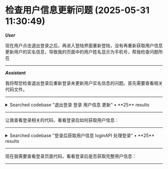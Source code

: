 <!-- Generated by SpecStory -->

# 检查用户信息更新问题 (2025-05-31 11:30:49)

_**User**_

现在用户点击退出登录之后，再进入登陆界面重新登陆，没有再重新获取用户信息更新用户的实名信息，导致我的页面中的用户姓名显示为手机号，帮我检查问题所在

---

_**Assistant**_

我将帮您检查退出登录后重新登录未更新用户实名信息的问题。首先需要查看相关代码文件。

---

<details>
            <summary>Searched codebase "退出登录 登录 用户信息 更新" • **25** results</summary>
        
| File | Lines |
|------|-------|
| `src/store/user-manager.ts` | L159-185 |
| `src/service/index/auth.ts` | L315-323 |
| `src/store/userInfo.ts` | L1-27 |
| `src/store/userInfo.ts` | L61-138 |
| `src/store/modules/user.ts` | L77-150 |
| `src/store/modules/user.ts` | L21-77 |
| `src/document/updated-my-page.txt` | L272-375 |
| `src/service/index/auth.ts` | L204-225 |
| `src/service/app/user.ts` | L122-131 |
| `src/pages/my/index.vue` | L666-728 |
| `src/store/user-manager.ts` | L27-77 |
| `src/store/user.ts` | L91-146 |
| `src/store/user-manager.ts` | L1-27 |
| `src/store/user.ts` | L38-91 |
| `src/document/updated-my-page.txt` | L128-193 |
| `src/pages/my/index.vue` | L136-187 |
| `src/store/userInfo.ts` | L404-463 |
| `src/store/userInfo.ts` | L463-515 |
| `src/store/userInfo.ts` | L220-251 |
| `src/store/userInfo.ts` | L138-169 |
| `src/App.vue` | L1-57 |
| `src/store/userInfo.ts` | L169-220 |
| `src/store/userInfo.ts` | L27-37 |
| `src/pages/login/index.vue` | L234-309 |
| `src/App.vue` | L111-177 |

</details>

---

让我查看登录相关的代码，看看登录后如何获取用户信息：

---

<details>
            <summary>Searched codebase "登录后获取用户信息 loginAPI 处理登录" • **25** results</summary>
        
| File | Lines |
|------|-------|
| `src/service/index/auth.ts` | L204-225 |
| `src/service/index/auth.ts` | L260-281 |
| `src/service/index/auth.ts` | L225-242 |
| `src/service/index/auth.ts` | L281-315 |
| `src/store/userInfo.ts` | L1-27 |
| `src/service/index/auth.ts` | L110-119 |
| `src/service/index/auth.ts` | L62-71 |
| `src/pages/login/index.vue` | L143-234 |
| `src/pages/login/password.vue` | L63-140 |
| `src/store/modules/user.ts` | L77-150 |
| `src/types/user.d.ts` | L1-35 |
| `src/store/user.ts` | L91-146 |
| `src/store/userInfo.ts` | L404-463 |
| `src/pages/login/index.vue` | L234-309 |
| `src/document/api_response_format.md` | L211-254 |
| `src/store/modules/user.ts` | L1-21 |
| `src/service/index/auth.ts` | L315-323 |
| `src/App.vue` | L111-177 |
| `src/document/api-documentation.md` | L1-60 |
| `src/service/index/auth.ts` | L251-260 |
| `src/store/user.ts` | L146-211 |
| `src/service/app/user.ts` | L110-122 |
| `src/store/user-manager.ts` | L27-77 |
| `src/store/userInfo.ts` | L251-289 |
| `src/store/userInfo.ts` | L169-220 |

</details>

---

现在我需要查看登录页面代码，看看登录后是否获取完整用户信息：

---

